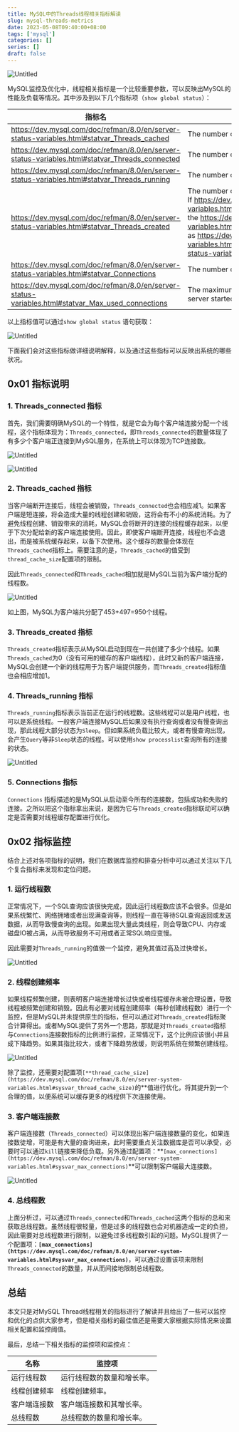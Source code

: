 ```yaml
---
title: MySQL中的Threads线程相关指标解读
slug: mysql-threads-metrics
date: 2023-05-08T09:40:00+08:00
tags: ['mysql']
categories: []
series: []
draft: false
---
```


![Untitled](mysql-threads-metrics/Untitled.png)

MySQL监控及优化中，线程相关指标是一个比较重要参数，可以反映出MySQL的性能及负载等情况。其中涉及到以下几个指标项（`show global status`）：

| 指标名 | 官方说明 |
| --- | --- |
| https://dev.mysql.com/doc/refman/8.0/en/server-status-variables.html#statvar_Threads_cached | The number of threads in the thread cache. |
| https://dev.mysql.com/doc/refman/8.0/en/server-status-variables.html#statvar_Threads_connected | The number of currently open connections. |
| https://dev.mysql.com/doc/refman/8.0/en/server-status-variables.html#statvar_Threads_running | The number of threads that are not sleeping. |
| https://dev.mysql.com/doc/refman/8.0/en/server-status-variables.html#statvar_Threads_created | The number of threads created to handle connections. If https://dev.mysql.com/doc/refman/8.0/en/server-status-variables.html#statvar_Threads_created is big, you may want to increase the https://dev.mysql.com/doc/refman/8.0/en/server-system-variables.html#sysvar_thread_cache_size value. The cache miss rate can be calculated as https://dev.mysql.com/doc/refman/8.0/en/server-status-variables.html#statvar_Threads_created/https://dev.mysql.com/doc/refman/8.0/en/server-status-variables.html#statvar_Connections |
| https://dev.mysql.com/doc/refman/8.0/en/server-status-variables.html#statvar_Connections | The number of connection attempts (successful or not) to the MySQL server. |
| https://dev.mysql.com/doc/refman/8.0/en/server-status-variables.html#statvar_Max_used_connections | The maximum number of connections that have been in use simultaneously since the server started. |

以上指标值可以通过`show global status` 语句获取：

![Untitled](mysql-threads-metrics/Untitled%201.png)

下面我们会对这些指标做详细说明解释，以及通过这些指标可以反映出系统的哪些状况。

## 0x01 指标说明

### 1. Threads_connected 指标

首先，我们需要明确MySQL的一个特性，就是它会为每个客户端连接分配一个线程，这个指标体现为：`Threads_connected`，即`Threads_connected`的数量体现了有多少个客户端正连接到MySQL服务，在系统上可以体现为TCP连接数。

![Untitled](mysql-threads-metrics/Untitled%202.png)

![Untitled](mysql-threads-metrics/Untitled%203.png)

### 2. Threads_cached 指标

当客户端断开连接后，线程会被销毁，`Threads_connected`也会相应减1。如果客户端是短连接，将会造成大量的线程创建和销毁，这将会有不小的系统消耗。为了避免线程创建、销毁带来的消耗，MySQL会将断开的连接的线程缓存起来，以便于下次分配给新的客户端连接使用。因此，即使客户端断开连接，线程也不会退出，而是被系统缓存起来，以备下次使用。这个缓存的数量会体现在`Threads_cached`指标上。需要注意的是，`Threads_cached`的值受到`thread_cache_size`配置项的限制。

因此`Threads_connected`和`Threads_cached`相加就是MySQL当前为客户端分配的线程数。

![Untitled](mysql-threads-metrics/Untitled%201.png)

如上图，MySQL为客户端共分配了453+497=950个线程。

### 3. Threads_created 指标

`Threads_created`指标表示从MySQL启动到现在一共创建了多少个线程。如果`Threads_cached`为0（没有可用的缓存的客户端线程），此时又新的客户端连接，MySQL会创建一个新的线程用于为客户端提供服务，而`Threads_created`指标值也会相应增加1。

### 4. Threads_running 指标

`Threads_running`指标表示当前正在运行的线程数。这些线程可以是用户线程，也可以是系统线程。一般客户端连接MySQL后如果没有执行查询或者没有慢查询出现，那此线程大部分状态为`Sleep`。但如果系统负载比较大，或者有慢查询出现，会产生`Query`等非`Sleep`状态的线程。可以使用`show processlist`查询所有的连接的状态。

![Untitled](mysql-threads-metrics/Untitled%204.png)

### 5. Connections 指标

`Connections` 指标描述的是MySQL从启动至今所有的连接数，包括成功和失败的连接。之所以把这个指标拿出来说，是因为它与`Threads_created`指标联动可以确定是否需要对线程缓存配置进行优化。

## 0x02 指标监控

结合上述对各项指标的说明，我们在数据库监控和排查分析中可以通过关注以下几个复合指标来发现和定位问题。

### 1. 运行线程数

正常情况下，一个SQL查询应该很快完成，因此运行线程数应该不会很多。但是如果系统繁忙、网络拥堵或者出现满查询等，则线程一直在等待SQL查询返回或发送数据，从而导致慢查询的出现。如果出现大量此类线程，则会导致CPU、内存或磁盘IO被占满，从而导致服务不可用或者正常SQL响应变慢。

因此需要对`Threads_running`的值做一个监控，避免其值过高及过快增长。

![Untitled](mysql-threads-metrics/Untitled%205.png)

### 2. 线程创建频率

如果线程频繁创建，则表明客户端连接增长过快或者线程缓存未被合理设置，导致线程被频繁创建和销毁。因此有必要对线程创建频率（每秒创建线程数）进行一个监控，但是MySQL并未提供原生的指标，但可以通过对`Threads_created`指标聚合计算得出。或者MySQL提供了另外一个思路，那就是对`Threads_created`指标与`Connections`连接数指标的比例进行监控，正常情况下，这个比例应该很小并且成下降趋势。如果其指比较大，或者下降趋势放缓，则说明系统在频繁创建线程。

![Untitled](mysql-threads-metrics/Untitled%206.png)

除了监控，还需要对配置项`[**thread_cache_size](https://dev.mysql.com/doc/refman/8.0/en/server-system-variables.html#sysvar_thread_cache_size)`的**值进行优化，将其提升到一个合理的值，以便系统可以缓存更多的线程供下次连接使用。

### 3. 客户端连接数

客户端连接数（`Threads_connected`）可以体现出客户端连接数量的变化，如果连接数徒增，可能是有大量的查询进来，此时需要重点关注数据库是否可以承受，必要时可以通过`kill`链接来降低负载。另外通过配置项：**`[max_connections](https://dev.mysql.com/doc/refman/8.0/en/server-system-variables.html#sysvar_max_connections)`**可以限制客户端最大连接数。

![Untitled](mysql-threads-metrics/Untitled%207.png)

### 4. 总线程数

上面分析过，可以通过`Threads_connected`和`Threads_cached`这两个指标的总和来获取总线程数。虽然线程很轻量，但是过多的线程数也会对机器造成一定的负担，因此需要对总线程数进行限制，以避免过多线程数引起的问题。MySQL提供了一个配置项：**`[max_connections](https://dev.mysql.com/doc/refman/8.0/en/server-system-variables.html#sysvar_max_connections)`**，可以通过设置该项来限制`Threads_connected`的数量，并从而间接地限制总线程数。

## 总结

本文只是对MySQL Thread线程相关的指标进行了解读并且给出了一些可以监控和优化的点供大家参考，但是相关指标的最佳值还是需要大家根据实际情况来设置相关配置和监控阈值。

最后，总结一下相关指标的监控项和监控点：

| 名称 | 监控项 |
| --- | --- |
| 运行线程数 | 运行线程数的数量和增长率。 |
| 线程创建频率 | 线程创建频率。 |
| 客户端连接数 | 客户端连接数和其增长率。 |
| 总线程数 | 总线程数的数量和增长率。 |
